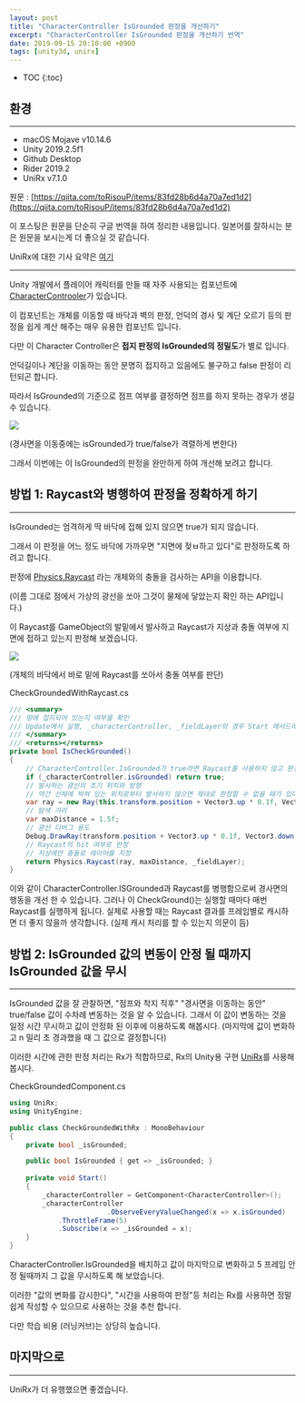 ```yaml
---
layout: post
title: "CharacterController IsGrounded 판정을 개선하기"
excerpt: "CharacterController IsGrounded 판정을 개선하기 번역"
date: 2019-09-15 20:10:00 +0900
tags: [unity3d, unirx]
---
```

* TOC
{:toc}

## 환경

---

- macOS Mojave v10.14.6
- Unity 2019.2.5f1
- Github Desktop
- Rider 2019.2
- UniRx v7.1.0

원문 : [https://qiita.com/toRisouP/items/83fd28b6d4a70a7ed1d2](https://qiita.com/toRisouP/items/83fd28b6d4a70a7ed1d2)

이 포스팅은 원문을 단순히 구글 번역을 하여 정리한 내용입니다. 일본어를 잘하시는 분은 원문을 보시는게 더 좋으실 것 같습니다. 

UniRx에 대한 기사 요약은 [여기](https://qiita.com/toRisouP/items/48b9fa25df64d3c6a392)

---

Unity 개발에서 플레이어 캐릭터를 만들 때 자주 사용되는 컴포넌트에 [CharacterControoler](https://docs.unity3d.com/kr/current/Manual/class-CharacterController.html)가 있습니다.

이 컴포넌트는 개체를 이동할 때 바닥과 벽의 판정, 언덕의 경사 및 계단 오르기 등의 판정을 쉽게 계산 해주는 매우 유용한 컴포넌트 입니다.

다만 이 Character Controller은 **접지 판정의 IsGrounded의 정밀도**가 별로 입니다.

언덕길이나 계단을 이동하는 동안 분명히 접지하고 있음에도 불구하고 false 판정이 리턴되곤 합니다.

따라서 IsGrounded의 기준으로 점프 여부를 결정하면 점프를 하지 못하는 경우가 생길 수 있습니다.

![](/images/unity3d/19-09-15-1.jpeg)

(경사면을 이동중에는 isGrounded가 true/false가 격렬하게 변한다)

그래서 이번에는 이 IsGrounded의 판정을 완만하게 하여 개선해 보려고 합니다.

## 방법 1: Raycast와 병행하여 판정을 정확하게 하기

---

IsGrounded는 엄격하게 딱 바닥에 접해 있지 않으면 true가 되지 않습니다.

그래서 이 판정을 어느 정도 바닥에 가까우면 "지면에 젖ㅂ하고 있다"로 판정하도록 하려고 합니다.

판정에 [Physics.Raycast](https://docs.unity3d.com/ScriptReference/Physics.Raycast.html) 라는 개체와의 충돌을 검사하는 API을 이용합니다.

(이름 그대로 점에서 가상의 광선을 쏘아 그것이 물체에 닿았는지 확인 하는 API입니다.)

이 Raycast를 GameObject의 발밑에서 발사하고 Raycast가 지상과 충돌 여부에 지면에 접하고 있는지 판정해 보겠습니다.

![](/images/unity3d/19-09-15-2.jpeg)

(개체의 바닥에서 바로 밑에 Raycast를 쏘아서 충돌 여부를 판단)

CheckGroundedWithRaycast.cs
```csharp
/// <summary>
/// 땅에 접지되어 있는지 여부를 확인
/// Update에서 실행, _characterController, _fieldLayer의 경우 Start 메서드에서 캐시 처리.
/// </summary>
/// <returns></returns>
private bool IsCheckGrounded()
{
    // CharacterController.IsGrounded가 true라면 Raycast를 사용하지 않고 판정 종료
    if (_characterController.isGrounded) return true;
    // 발사하는 광선의 초기 위치와 방향
    // 약간 신체에 박혀 있는 위치로부터 발사하지 않으면 제대로 판정할 수 없을 때가 있다.
    var ray = new Ray(this.transform.position + Vector3.up * 0.1f, Vector3.down);
    // 탐색 거리
    var maxDistance = 1.5f;
    // 광선 디버그 용도
    Debug.DrawRay(transform.position + Vector3.up * 0.1f, Vector3.down * maxDistance, Color.red);
    // Raycast의 hit 여부로 판정
    // 지상에만 충돌로 레이어를 지정
    return Physics.Raycast(ray, maxDistance, _fieldLayer);
}
```

이와 같이 CharacterController.ISGrounded과 Raycast를 병행함으로써 경사면의 행동을 개선 한 수 있습니다. 그러나 이 CheckGround()는 실행할 때마다 매번 Raycast를 실행하게 됩니다. 실제로 사용할 때는 Raycast 결과를 프레임별로 캐시하면 더 좋지 않을까 생각합니다. (실제 캐시 처리를 할 수 있는지  의문이 듬)

## 방법 2: IsGrounded 값의 변동이 안정 될 때까지 IsGrounded 값을 무시

---

IsGrounded 값을 잘 관찰하면, "점프와 착지 직후" "경사면을 이동하는 동안" true/false 값이 수차례 변동하는 것을 알 수 있습니다. 그래서 이 값이 변동하는 것을 일정 시간 무시하고 값이 안정화 된 이후에 이용하도록 해봅시다. (마지막에 값이 변화하고 n 밀리 초 경과했을 때 그 값으로 결정합니다)

이러한 시간에 관한 판정 처리는 Rx가 적합하므로, Rx의 Unity용 구현 [UniRx](https://github.com/neuecc/UniRx)를 사용해 봅시다.

CheckGroundedComponent.cs
```csharp
using UniRx;
using UnityEngine;

public class CheckGroundedWithRx : MonoBehaviour
{
    private bool _isGrounded;

    public bool IsGrounded { get => _isGrounded; }
    
    private void Start()
    {
        _characterController = GetComponent<CharacterController>();
        _characterController
                        .ObserveEveryValueChanged(x => x.isGrounded)
            .ThrottleFrame(5)
            .Subscribe(x => _isGrounded = x);
    }
}
```

CharacterController.IsGrounded을 배치하고 값이 마지막으로 변화하고 5 프레임 안정 될때까지 그 값을 무시하도록 해 보았습니다.

이러한 "값의 변화를 감시한다", "시간을 사용하여 판정"등 처리는 Rx를 사용하면 정말 쉽게 작성할 수 있으므로 사용하는 것을 추천 합니다.

다만 학습 비용 (러닝커브)는 상당히 높습니다.

## 마지막으로

---

UniRx가 더 유행했으면 좋겠습니다.